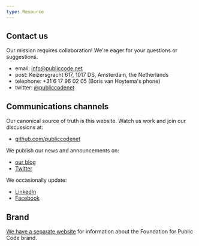 ```yaml
---
type: Resource
---
```


## Contact us

Our mission requires collaboration! We're eager for your questions or suggestions.

+ email: <info@publiccode.net>
+ post: Keizersgracht 617, 1017 DS, Amsterdam, the Netherlands
+ telephone: +31 6 17 96 02 05 (Boris van Hoytema's phone)
+ twitter: [@publiccodenet](http://www.twitter.com/publiccodenet)

## Communications channels

Our canonical source of truth is this website. Watch us work and join our discussions at:

+ [github.com/publiccodenet](https://github.com/publiccodenet/)

We publish our news and announcements on:

+ [our blog](https://blog.publiccode.net/)
+ [Twitter](http://www.twitter.com/publiccodenet)

We occasionally update:
+ [LinkedIn](http://www.linkedin.com/company/publiccodenet/)
+ [Facebook](http://www.facebook.com/publiccodenet/)

## Brand

[We have a separate website](https://brand.publiccode.net) for information about the Foundation for Public Code brand.
